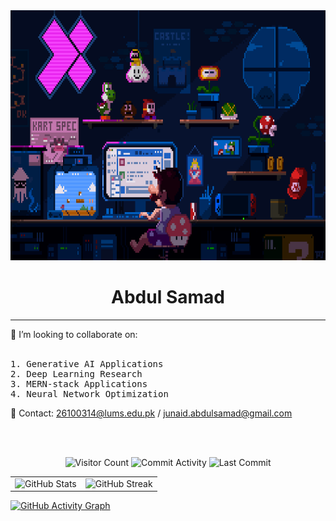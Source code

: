 <img src="https://github.com/ASamad73/ASamad73/blob/main/coding-mario.gif" alt="GIF" style="width: 100%; height: 400px;">
<div align="center">
  <h1>Abdul Samad</h1>
</div>
<hr/>

<h>🤝 I’m looking to collaborate on: </h>
<br/><br/>
<pre>
1. Generative AI Applications 
2. Deep Learning Research 
3. MERN-stack Applications 
4. Neural Network Optimization  
</pre>

<p>📧 Contact: <a href="mailto:26100314@lums.edu.pk">26100314@lums.edu.pk</a> / <a href="mailto:junaid.abdulsamad@gmail.com">junaid.abdulsamad@gmail.com</a></p>
<br/><br/>

<p align="center">
  <img src="https://komarev.com/ghpvc/?username=ASamad73&color=blue" alt="Visitor Count"/>  
  <img src="https://img.shields.io/badge/Commit%20Activity-0/month-blue" alt="Commit Activity"/>  
  <img src="https://img.shields.io/badge/Last%20Commit-July%202025-critical" alt="Last Commit"/>
</p>

<table>
  <tr>
    <td><img src="https://github-readme-stats.vercel.app/api?username=ASamad73&show_icons=true&theme=default" alt="GitHub Stats" /></td>
    <td><img src="https://streak-stats.demolab.com?user=ASamad73&theme=default&hide_border=false" alt="GitHub Streak" /></td>
  </tr>
</table>

[![GitHub Activity Graph](https://github-readme-activity-graph.vercel.app/graph?username=ASamad73&theme=default)](https://github.com/ASamad73)
